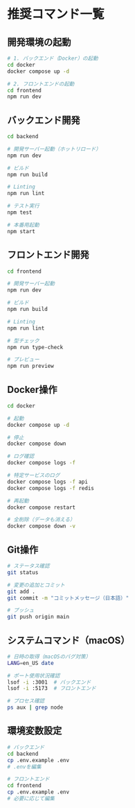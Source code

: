 # 推奨コマンド一覧

## 開発環境の起動
```bash
# 1. バックエンド（Docker）の起動
cd docker
docker compose up -d

# 2. フロントエンドの起動
cd frontend
npm run dev
```

## バックエンド開発
```bash
cd backend

# 開発サーバー起動（ホットリロード）
npm run dev

# ビルド
npm run build

# Linting
npm run lint

# テスト実行
npm test

# 本番用起動
npm start
```

## フロントエンド開発
```bash
cd frontend

# 開発サーバー起動
npm run dev

# ビルド
npm run build

# Linting
npm run lint

# 型チェック
npm run type-check

# プレビュー
npm run preview
```

## Docker操作
```bash
cd docker

# 起動
docker compose up -d

# 停止
docker compose down

# ログ確認
docker compose logs -f

# 特定サービスのログ
docker compose logs -f api
docker compose logs -f redis

# 再起動
docker compose restart

# 全削除（データも消える）
docker compose down -v
```

## Git操作
```bash
# ステータス確認
git status

# 変更の追加とコミット
git add .
git commit -m "コミットメッセージ（日本語）"

# プッシュ
git push origin main
```

## システムコマンド（macOS）
```bash
# 日時の取得（macOSのバグ対策）
LANG=en_US date

# ポート使用状況確認
lsof -i :3001  # バックエンド
lsof -i :5173  # フロントエンド

# プロセス確認
ps aux | grep node
```

## 環境変数設定
```bash
# バックエンド
cd backend
cp .env.example .env
# .envを編集

# フロントエンド  
cd frontend
cp .env.example .env
# 必要に応じて編集
```